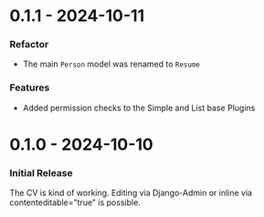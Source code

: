 0.1.1 - 2024-10-11
==================

### Refactor
- The main `Person` model was renamed to `Resume`

### Features
- Added permission checks to the Simple and List base Plugins

0.1.0 - 2024-10-10
==================

### Initial Release

The CV is kind of working. Editing via Django-Admin or inline via
contenteditable="true" is possible.